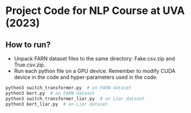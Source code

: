 # Project Code for NLP Course at UVA (2023)

## How to run?
- Unpack FARN dataset files to the same directory: Fake.csv.zip and True.csv.zip.
- Run each python file on a GPU device. Remember to modify CUDA device in the code and hyper-parameters used in the code.

```python
python3 switch_transformer.py  # on FARN dataset
python3 bert.py  # on FARN dataset
python3 switch_transformer_liar.py  # on Liar dataset
python3 bert_liar.py  # on Liar dataset
```
